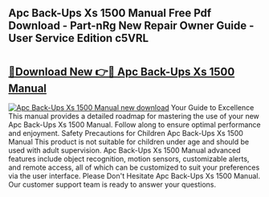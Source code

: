 ## Apc Back-Ups Xs 1500 Manual Free Pdf Download - Part-nRg New Repair Owner Guide - User Service Edition c5VRL

# <h2><a href="http://bc38917.oget.top/?id=Apc+Back-Ups+Xs+1500+Manual">🔗Download New 👉🔴 Apc Back-Ups Xs 1500 Manual</a></h2>

[![Apc Back-Ups Xs 1500 Manual new download](https://i.imgur.com/5g1atiW.png)](http://bc38917.oget.top/?id=Apc+Back-Ups+Xs+1500+Manual)
Your Guide to Excellence This manual provides a detailed roadmap for mastering the use of your new Apc Back-Ups Xs 1500 Manual. Follow along to ensure optimal performance and enjoyment. Safety Precautions for Children Apc Back-Ups Xs 1500 Manual This product is not suitable for children under age and should be used with adult supervision. Apc Back-Ups Xs 1500 Manual advanced features include object recognition, motion sensors, customizable alerts, and remote access, all of which can be customized to suit your preferences via the user interface. Please Don't Hesitate Apc Back-Ups Xs 1500 Manual. Our customer support team is ready to answer your questions.
